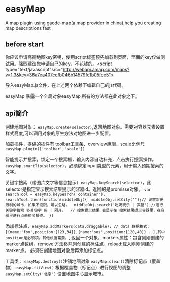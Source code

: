 # easyMap
A map plugin using gaode-map(a map provider in china),help you creating map descriptions fast
## before start 
你应该申请高德地图key密钥，使用script标签预先加载到页面，里面的key仅做测试用。强烈建议您申请自己的key，不花钱的。<script type="text/javascript"src="http://webapi.amap.com/maps?v=1.3&key=36a7ea407ccfb046b14579fe1b05fce5"></script>

导入easyMap.js文件，在上述两个依赖下编辑自己的js代码。

easyMap 暴露一个全局对象easyMap,所有的方法都在此对象之下。
## api简介
创建地图对象： ``easyMap.create(selector)``,返回地图对象。需要对容器元素设置样式高度,可以调用对象的原生方法对地图进一步配置。

加载插件，提供的插件有 toolbar工具条、overview鹰眼、scale比例尺 `easyMap.plugin(['toolbar','scale'])`

智能提示并搜索，绑定一个搜索框，输入内容自动补充，点击执行搜索操作。`easyMap.smartTip(selector)`，必须绑定input类型的元素，用于输入预期搜索的文字。

关键字搜索（带图片文字等信息提示）`easyMap.keySearch(selector)`，此selector是指定显示搜索结果提示的容器id。返回的是promisse对象。
`var searchTool = easyMap.keySearch('container');
searchTool.then(function(middleObj){
  middleObj.setCity('');// 设置需要限制的城市，如果不设限，可以忽略。
  middleObj.search('吃喝玩乐 | 宾馆');//进行关键字搜索 多关键字 用 | 隔开。
  // 搜索提示结果 会显示在 搜索结果提示容器里，在容器里进行点击相关操作。
})
`

添加标注点，`
easyMap.addMarkers(data,draggable);
// data 数据格式:[{name:'foo',position:[123,34]},{name:'sos',position:[120,40]}...],其中position是必须项，其他根据需要。
`,
返回一个对象，markers属性：包含刚刚创建的marker点数组，remove:方法移除刚创建的标注点，reload:载入刚刚创建的marker点。
必须在创建地图对象后再添加标记点。

工具类：
`easyMap.destroy()`注销地图对象
`easyMap.clear()`清除标记点（覆盖物）
`easyMap.fitView()` 根据覆盖物（标记点）进行视图的调整
`easyMap.setCity('北京')` 设置地图中心显示城市。
